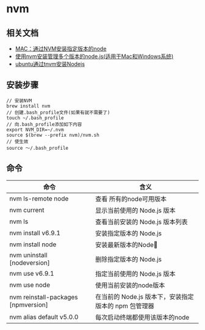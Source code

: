 # nvm

## 相关文档

- [MAC：通过NVM安装指定版本的node](http://www.jianshu.com/p/a6044bd2ad35)
- [使用nvm安装管理多个版本的node.js(适用于Mac和Windows系统)](https://zhuanlan.zhihu.com/p/24698499)
- [ubuntu通过tnvm安装Nodejs](http://www.cnblogs.com/ystrdy/p/6025058.html)

## 安装步骤

```
// 安装NVM
brew install nvm
// 创建.bash_profile文件(如果有就不需要了)
touch ~/.bash_profile
// 向.bash_profile添加如下内容
export NVM_DIR=~/.nvm
source $(brew --prefix nvm)/nvm.sh
// 使生效
source ～/.bash_profile
```

## 命令

| 命令                                | 含义                                                 |
| ----------------------------------- | ---------------------------------------------------- |
| nvm ls-remote node                  | 查看 所有的node可用版本                              |
| nvm current                         | 显示当前使用的 Node.js 版本                          |
| nvm ls                              | 查看当前安装的 Node.js 版本列表                      |
| nvm install v6.9.1                  | 安装指定版本的 Node.js                               |
| nvm install node                    | 安装最新版本的Node                                  |
| nvm uninstall [nodeversion]         | 删除指定版本的 Node.js                               |
| nvm use v6.9.1                      | 指定当前使用的 Node.js 版本                          |
| nvm use node                        | 使用当前安装的node版本                               |
| nvm reinstall-packages [npmversion] | 在当前的 Node.js 版本下，安装指定版本的 npm 包管理器 |
| nvm alias default v5.0.0            | 每次启动终端都使用该版本的node                       |
